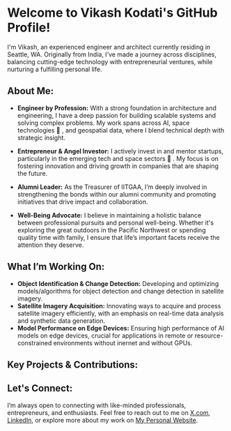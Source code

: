 # Welcome to Vikash Kodati's GitHub Profile!

I'm Vikash, an experienced engineer and architect currently residing in Seattle, WA. Originally from India, I’ve made a journey across disciplines, balancing cutting-edge technology with entrepreneurial ventures, while nurturing a fulfilling personal life.

## About Me:
- **Engineer by Profession:** With a strong foundation in architecture and engineering, I have a deep passion for building scalable systems and solving complex problems. My work spans across AI, space technologies 🚀 , and geospatial data, where I blend technical depth with strategic insight.
  
- **Entrepreneur & Angel Investor:** I actively invest in and mentor startups, particularly in the emerging tech and space sectors 🚀 . My focus is on fostering innovation and driving growth in companies that are shaping the future.
  
- **Alumni Leader:** As the Treasurer of IITGAA, I’m deeply involved in strengthening the bonds within our alumni community and promoting initiatives that drive impact and collaboration.

- **Well-Being Advocate:** I believe in maintaining a holistic balance between professional pursuits and personal well-being. Whether it's exploring the great outdoors in the Pacific Northwest or spending quality time with family, I ensure that life’s important facets receive the attention they deserve.

## What I’m Working On:
- **Object Identification & Change Detection:** Developing and optimizing models/algorithms for object detection and change detection in satellite imagery.
- **Satellite Imagery Acquisition:** Innovating ways to acquire and process satellite imagery efficiently, with an emphasis on real-time data analysis and synthetic data generation.
- **Model Performance on Edge Devices:** Ensuring high performance of AI models on edge devices, crucial for applications in remote or resource-constrained environments without inernet and without GPUs.

## Key Projects & Contributions:
  
## Let's Connect:
I’m always open to connecting with like-minded professionals, entrepreneurs, and enthusiasts. Feel free to reach out to me on [X.com](#https://www.x.com), [LinkedIn](#https://www.linkedin.com/in/vikashkodati), or explore more about my work on [My Personal Website](#https://www.vikashkodati.com).
